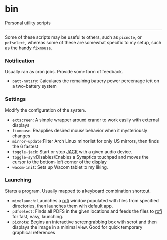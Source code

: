 # bin

Personal utility scripts

---
Some of these scripts may be useful to others, such as `picnote`, or
`pdfselect`, whereas some of these are somewhat specific to my setup, such as
the handy `fixmouse`.

### Notification
Usually ran as cron jobs.  Provide some form of feedback.

* `batt-notify`: Calculates the remaining battery power percentage left on a
  two-battery system

### Settings 
Modify the configuration of the system.

* `extscreen`: A simple wrapper around xrandr to work easily with external displays
* `fixmouse`: Reapplies desired mouse behavior when it mysteriously changes
* `mirror-update`:Filter Arch Linux mirrorlist for only US mirrors, then finds the 6 fastest
* `toggle-jack`: Start or stop
  [JACK](https://wiki.archlinux.org/index.php/JACK_Audio_Connection_Kit) with a
given audio device.
* `toggle-syn`:Disables/Enables a Synaptics touchpad and moves the cursor to the
bottom-left corner of the display
* `wacom-init`: Sets up Wacom tablet to my liking.

### Launching
Starts a program.  Usually mapped to a keyboard combination shortcut.

* `mimelaunch`: Launches a [rofi](https://davedavenport.github.io/rofi/) window
  populated with files from specified directories, then launches them with
default app.
* `pdfselect`: Finds all PDFS in the given locations and feeds the files
to [rofi](https://davedavenport.github.io/rofi/) for fast, easy, launching.
* `picnote`: Begins an interactive screengrabbing box with scrot and then displays the 
image in a minimal view.  Good for quick temporary graphical references
